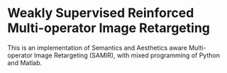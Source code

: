 # Weakly Supervised Reinforced Multi-operator Image Retargeting
This is an implementation of Semantics and Aesthetics aware Multi-operator Image Retargeting (SAMIR), with mixed programming of Python and Matlab.
